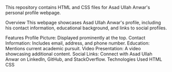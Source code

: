 This repository contains HTML and CSS files for Asad Ullah Anwar's personal profile webpage.

Overview
This webpage showcases Asad Ullah Anwar's profile, including his contact information, educational background, and links to social profiles.

Features
Profile Picture: Displayed prominently at the top.
Contact Information: Includes email, address, and phone number.
Education: Mentions current academic pursuit.
Video Presentation: A video showcasing additional content.
Social Links: Connect with Asad Ullah Anwar on LinkedIn, GitHub, and StackOverflow.
Technologies Used
HTML
CSS